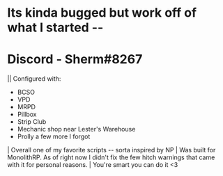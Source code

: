 # Its kinda bugged but work off of what I started --
# Discord - Sherm#8267

|| Configured with:
- BCSO
- VPD
- MRPD
- Pillbox
- Strip Club
- Mechanic shop near Lester's Warehouse
- Prolly a few more I forgot

| Overall one of my favorite scripts -- sorta inspired by NP
| Was built for MonolithRP. As of right now I didn't fix the few hitch warnings that came with it for personal reasons. 
| You're smart you can do it <3
